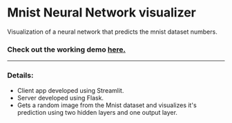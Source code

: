# Mnist Neural Network visualizer
Visualization of a neural network that predicts the mnist dataset numbers.

### Check out the working demo <a href="https://arrogant-marks-81397.herokuapp.com/">here.</a>
<hr>

### Details:
 - Client app developed using Streamlit.
 - Server developed using Flask.
 - Gets a random image from the Mnist dataset and visualizes it's prediction using two hidden layers and one output layer.
